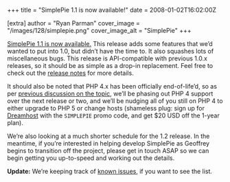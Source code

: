 +++
title = "SimplePie 1.1 is now available!"
date = 2008-01-02T16:02:00Z

[extra]
author = "Ryan Parman"
cover_image = "/images/128/simplepie.png"
cover_image_alt = "SimplePie"
+++

[SimplePie 1.1 is now available.](/downloads/) This release adds some features that we’d wanted to put into 1.0, but didn’t have the time to. It also squashes lots of miscellaneous bugs. This release is API-compatible with previous 1.0.x releases, so it should be as simple as a drop-in replacement. Feel free to check out the [release notes](/wiki/misc/release_notes/simplepie_1.1) for more details.

It should also be noted that PHP 4.x has been officially end-of-life’d, so as per [previous discussion on the topic](/blog/2007/07/13/simplepie-is-going-php5-only/), we’ll be phasing out PHP 4 support over the next release or two, and we’ll be nudging all of you still on PHP 4 to either upgrade to PHP 5 or change hosts (shameless plug: sign up for [Dreamhost](http://dreamhost.com/r.cgi?skyzyx) with the `SIMPLEPIE` promo code, and get $20 USD off the 1-year plan).

We’re also looking at a much shorter schedule for the 1.2 release. In the meantime, if you’re interested in helping develop SimplePie as Geoffrey begins to transition off the project, please get in touch ASAP so we can begin getting you up-to-speed and working out the details.

**Update:** We’re keeping track of [known issues](/wiki/misc/release_notes/simplepie_1.1#known_issues), if you want to see the list.
